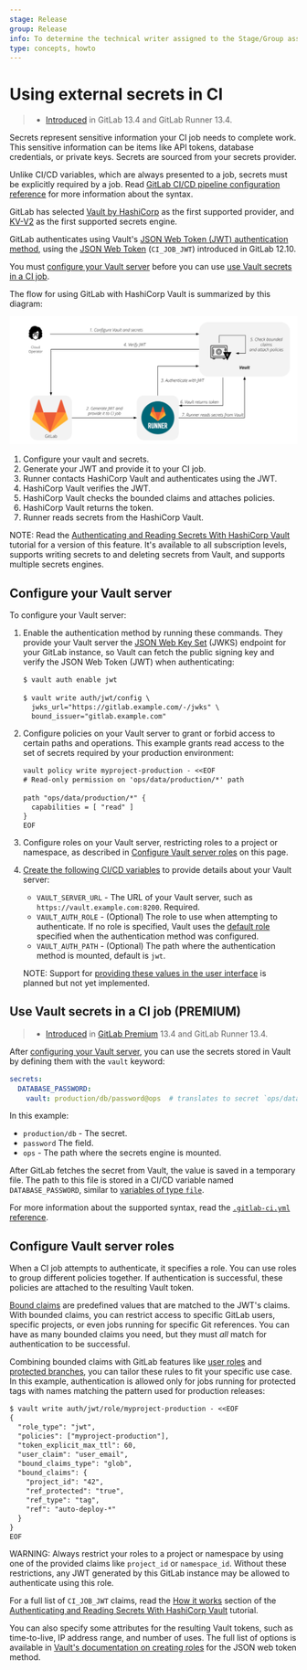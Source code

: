 ```yaml
---
stage: Release
group: Release
info: To determine the technical writer assigned to the Stage/Group associated with this page, see https://about.gitlab.com/handbook/engineering/ux/technical-writing/#assignments
type: concepts, howto
---
```


# Using external secrets in CI

> - [Introduced](https://gitlab.com/gitlab-org/gitlab/-/issues/218746) in GitLab 13.4 and GitLab Runner 13.4.

Secrets represent sensitive information your CI job needs to complete work. This
sensitive information can be items like API tokens, database credentials, or private keys.
Secrets are sourced from your secrets provider.

Unlike CI/CD variables, which are always presented to a job, secrets must be explicitly
required by a job. Read [GitLab CI/CD pipeline configuration reference](../yaml/README.md#secrets)
for more information about the syntax.

GitLab has selected [Vault by HashiCorp](https://www.vaultproject.io) as the
first supported provider, and [KV-V2](https://www.vaultproject.io/docs/secrets/kv/kv-v2)
as the first supported secrets engine.

GitLab authenticates using Vault's
[JSON Web Token (JWT) authentication method](https://www.vaultproject.io/docs/auth/jwt#jwt-authentication), using
the [JSON Web Token](https://gitlab.com/gitlab-org/gitlab/-/issues/207125) (`CI_JOB_JWT`)
introduced in GitLab 12.10.

You must [configure your Vault server](#configure-your-vault-server) before you
can use [use Vault secrets in a CI job](#use-vault-secrets-in-a-ci-job).

The flow for using GitLab with HashiCorp Vault
is summarized by this diagram:

![Flow between GitLab and HashiCorp](../img/gitlab_vault_workflow_v13_4.png "How GitLab CI_JOB_JWT works with HashiCorp Vault")

1. Configure your vault and secrets.
1. Generate your JWT and provide it to your CI job.
1. Runner contacts HashiCorp Vault and authenticates using the JWT.
1. HashiCorp Vault verifies the JWT.
1. HashiCorp Vault checks the bounded claims and attaches policies.
1. HashiCorp Vault returns the token.
1. Runner reads secrets from the HashiCorp Vault.

NOTE:
Read the [Authenticating and Reading Secrets With HashiCorp Vault](../examples/authenticating-with-hashicorp-vault/index.md)
tutorial for a version of this feature. It's available to all
subscription levels, supports writing secrets to and deleting secrets from Vault,
and supports multiple secrets engines.

## Configure your Vault server

To configure your Vault server:

1. Enable the authentication method by running these commands. They provide your Vault
   server the [JSON Web Key Set](https://tools.ietf.org/html/rfc7517) (JWKS) endpoint for your GitLab instance, so Vault
   can fetch the public signing key and verify the JSON Web Token (JWT) when authenticating:

   ```shell
   $ vault auth enable jwt

   $ vault write auth/jwt/config \
     jwks_url="https://gitlab.example.com/-/jwks" \
     bound_issuer="gitlab.example.com"
   ```

1. Configure policies on your Vault server to grant or forbid access to certain
   paths and operations. This example grants read access to the set of secrets
   required by your production environment:

   ```shell
   vault policy write myproject-production - <<EOF
   # Read-only permission on 'ops/data/production/*' path

   path "ops/data/production/*" {
     capabilities = [ "read" ]
   }
   EOF
   ```

1. Configure roles on your Vault server, restricting roles to a project or namespace,
   as described in [Configure Vault server roles](#configure-vault-server-roles) on this page.
1. [Create the following CI/CD variables](../variables/README.md#custom-cicd-variables)
   to provide details about your Vault server:
   - `VAULT_SERVER_URL` - The URL of your Vault server, such as `https://vault.example.com:8200`.
     Required.
   - `VAULT_AUTH_ROLE` - (Optional) The role to use when attempting to authenticate.
     If no role is specified, Vault uses the [default role](https://www.vaultproject.io/api/auth/jwt#default_role)
     specified when the authentication method was configured.
   - `VAULT_AUTH_PATH` - (Optional) The path where the authentication method is mounted, default is `jwt`.

   NOTE:
   Support for [providing these values in the user interface](https://gitlab.com/gitlab-org/gitlab/-/issues/218677)
   is planned but not yet implemented.

## Use Vault secrets in a CI job **(PREMIUM)**

> - [Introduced](https://gitlab.com/gitlab-org/gitlab/-/issues/28321) in [GitLab Premium](https://about.gitlab.com/pricing/) 13.4 and GitLab Runner 13.4.

After [configuring your Vault server](#configure-your-vault-server), you can use
the secrets stored in Vault by defining them with the `vault` keyword:

```yaml
secrets:
  DATABASE_PASSWORD:
    vault: production/db/password@ops  # translates to secret `ops/data/production/db`, field `password`
```

In this example:

- `production/db` - The secret.
- `password` The field.
- `ops` - The path where the secrets engine is mounted.

After GitLab fetches the secret from Vault, the value is saved in a temporary file.
The path to this file is stored in a CI/CD variable named `DATABASE_PASSWORD`,
similar to [variables of type `file`](../variables/README.md#cicd-variable-types).

For more information about the supported syntax, read the
[`.gitlab-ci.yml` reference](../yaml/README.md#secretsvault).

## Configure Vault server roles

When a CI job attempts to authenticate, it specifies a role. You can use roles to group
different policies together. If authentication is successful, these policies are
attached to the resulting Vault token.

[Bound claims](https://www.vaultproject.io/docs/auth/jwt#bound-claims) are predefined
values that are matched to the JWT's claims. With bounded claims, you can restrict access
to specific GitLab users, specific projects, or even jobs running for specific Git
references. You can have as many bounded claims you need, but they must *all* match
for authentication to be successful.

Combining bounded claims with GitLab features like [user roles](../../user/permissions.md)
and [protected branches](../../user/project/protected_branches.md), you can tailor
these rules to fit your specific use case. In this example, authentication is allowed
only for jobs running for protected tags with names matching the pattern used for
production releases:

```shell
$ vault write auth/jwt/role/myproject-production - <<EOF
{
  "role_type": "jwt",
  "policies": ["myproject-production"],
  "token_explicit_max_ttl": 60,
  "user_claim": "user_email",
  "bound_claims_type": "glob",
  "bound_claims": {
    "project_id": "42",
    "ref_protected": "true",
    "ref_type": "tag",
    "ref": "auto-deploy-*"
  }
}
EOF
```

WARNING:
Always restrict your roles to a project or namespace by using one of the provided
claims like `project_id` or `namespace_id`. Without these restrictions, any JWT
generated by this GitLab instance may be allowed to authenticate using this role.

For a full list of `CI_JOB_JWT` claims, read the
[How it works](../examples/authenticating-with-hashicorp-vault/index.md#how-it-works) section of the
[Authenticating and Reading Secrets With HashiCorp Vault](../examples/authenticating-with-hashicorp-vault/index.md) tutorial.

You can also specify some attributes for the resulting Vault tokens, such as time-to-live,
IP address range, and number of uses. The full list of options is available in
[Vault's documentation on creating roles](https://www.vaultproject.io/api/auth/jwt#create-role)
for the JSON web token method.
